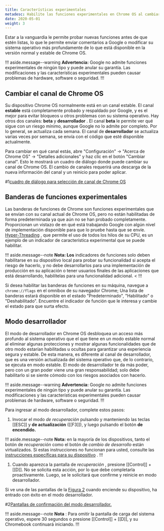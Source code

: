 ```yaml
---
title: Características experimentales
metadesc: Habilite las funciones experimentales en Chrome OS al cambiar las versiones, alternar banderas o habilitar el modo de desarrollador.
date: 2020-05-01
weight: 3
---
```


Estar a la vanguardia le permite probar nuevas funciones antes de que estén listas, lo que le permite enviar comentarios a Google o modificar su sistema operativo más profundamente de lo que está disponible en la versión normal y estable de Chrome OS.

!!! aside.message--warning
**Advertencia:** Google no admite funciones experimentales de ningún tipo y puede anular su garantía. Las modificaciones y las características experimentales pueden causar problemas de hardware, software o seguridad.
!!!

## Cambiar el canal de Chrome OS

Su dispositivo Chrome OS normalmente está en un canal estable. El canal **estable** está completamente probado y respaldado por Google, y es el mejor para evitar bloqueos u otros problemas con su sistema operativo. Hay otros dos canales: **beta** y **desarrollador** . El canal **beta** le permite ver qué sigue con un riesgo mínimo, aunque Google no lo admite por completo. Por lo general, se actualiza cada semana. El canal de **desarrollador** se actualiza varias veces por semana, se envía con el código que esté disponible actualmente.

Para cambiar en qué canal estás, abre "Configuración" -> "Acerca de Chrome OS" -> "Detalles adicionales" y haz clic en el botón "Cambiar canal". Esto le mostrará un cuadro de diálogo donde puede cambiar su canal de Chrome OS. El cambio de canales requerirá una descarga de la nueva información del canal y un reinicio para poder aplicar.

#1[cuadro de diálogo para selección de canal de Chrome OS](/images/productivity/change-channels.png)

## Banderas de funciones experimentales

Las banderas de funciones de Chrome son funciones experimentales que se envían con su canal actual de Chrome OS, pero no están habilitadas de forma predeterminada ya que aún no se han probado completamente. Proporcionan un vistazo de en qué está trabajando Google con algún nivel de implementación disponible para que lo pruebe hasta que se envíe. [Hyper-Threading](https://support.google.com/chromebook/answer/9340236) , que permite el uso de todos los hilos de su CPU, es un ejemplo de un indicador de característica experimental que se puede habilitar.

!!! aside.message--note
**Nota: Los** indicadores de funciones solo deben habilitarse en su dispositivo local para probar su funcionalidad si acepta el riesgo de hacerlo, y no debe desarrollarlos para una implementación de producción en su aplicación o tener usuarios finales de las aplicaciones que está desarrollando, habilítelas para una funcionalidad adicional. <
!!!

Si desea habilitar las banderas de funciones en su máquina, navegue a `chrome://flags` en el omnibox de su navegador Chrome; Una lista de banderas estará disponible en el estado "Predeterminado", "Habilitado" o "Deshabilitado". Encuentre el indicador de función que le interesa y cambie el estado para que surta efecto.

## Modo desarrollador

El modo de desarrollador en Chrome OS desbloquea un acceso más profundo al sistema operativo que el que tiene en un modo estable normal al eliminar algunas protecciones y mostrar algunas funcionalidades que de otro modo estarían habilitadas u ocultas para garantizar una experiencia segura y estable. De esta manera, es diferente al canal de desarrollador, que es una versión actualizada del sistema operativo que, de lo contrario, se ejecuta en modo estable. El modo de desarrollador te da más poder, pero con un gran poder viene una gran responsabilidad; solo debe habilitarlo si se siente cómodo con los riesgos asociados con hacerlo.

!!! aside.message--warning
**Advertencia:** Google no admite funciones experimentales de ningún tipo y puede anular su garantía. Las modificaciones y las características experimentales pueden causar problemas de hardware, software o seguridad.
!!!

Para ingresar al modo desarrollador, complete estos pasos:

1. Invocar el modo _de recuperación_ pulsando y manteniendo las teclas [[ESC]] y **de actualización** ([[F3]]), y luego pulsando el botón **de encendido.**

!!! aside.message--note
**Nota:** en la mayoría de los dispositivos, tanto el botón de _recuperación_ como el botón de _cambio de desarrollo_ están virtualizados. Si estas instrucciones no funcionan para usted, consulte las [instrucciones específicas para su dispositivo](https://www.chromium.org/chromium-os/developer-information-for-chrome-os-devices) . !!!

1. Cuando aparezca la pantalla de _recuperación_ , presione [[Control]] + [[D]]. No se solicita esta acción, por lo que debe completarla proactivamente. Luego, se le solicitará que confirme y reinicie en modo desarrollador.

Si ve una de las pantallas de la [Figura 2](#figure-2) cuando enciende su dispositivo, ha entrado con éxito en el modo desarrollador.

#2[Pantallas de confirmación del modo desarrollador.](/images/android/dev-mode/verification.jpg)

!!! aside.message--note
**Nota** : Para omitir la pantalla de carga del sistema operativo, espere 30 segundos o presione [[Control]] + [[D]], y su Chromebook continuará iniciando.
!!!
